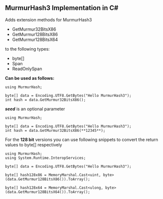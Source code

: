 ## MurmurHash3 Implementation in C#

Adds extension methods for MurmurHash3
- GetMurmur32BitsX86
- GetMurmur128BitsX86
- GetMurmur128BitsX64

to the following types:
- byte[]
- Span<byte>
- ReadOnlySpan<byte>

  
**Can be used as follows:**
```
using MurmurHash;
  
byte[] data = Encoding.UTF8.GetBytes("Hello MurmurHash3");
int hash = data.GetMurmur32BitsX86();
```
  
  
***seed*** is an optional parameter
```
using MurmurHash;
  
byte[] data = Encoding.UTF8.GetBytes("Hello MurmurHash3");
int hash = data.GetMurmur32BitsX86(**12345**);
```
  
  
For the **128 bit** versions you can use following snippets to convert the return values to byte[] respectively
```
using MurmurHash;
using System.Runtime.InteropServices;
  
byte[] data = Encoding.UTF8.GetBytes("Hello MurmurHash3");

byte[] hash128x86 = MemoryMarshal.Cast<uint, byte>(data.GetMurmur128BitsX86()).ToArray();
  
byte[] hash128x64 = MemoryMarshal.Cast<ulong, byte>(data.GetMurmur128BitsX64()).ToArray();
  
```
